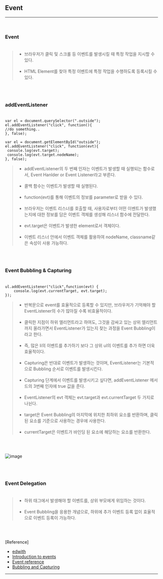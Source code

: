Event
-----

---

<br>

### Event<br><br>

> -	브라우저가 클릭 및 스크롤 등 이벤트를 발생시킬 때 특정 작업을 지시할 수 있다.<br><br>
> -	HTML Element를 찾아 특정 이벤트에 특정 작업을 수행하도록 등록시킬 수 있다.

<br><br>

### addEventListener<br><br>

```
var el = document.querySelector(".outside");
el.addEventListener("click", function(){
//do something..
}, false);

var el = document.getElementById("outside");
el.addEventListener("click", function(evt){
 console.log(evt.target);
 console.log(evt.target.nodeName);
}, false);
```

> -	addEventListener의 두 번째 인자는 이벤트가 발생할 때 실행되는 함수로서, Event Hanlder or Event Listener라고 부른다.<br><br>
> -	콜백 함수는 이벤트가 발생할 때 실행된다.<br><br>
> -	function(evt)를 통해 이벤트의 정보를 parameter로 받을 수 있다.<br><br>
> -	브라우저는 이벤트 리스너를 호출할 때, 사용자로부터 어떤 이벤트가 발생했는지에 대한 정보를 담은 이벤트 객체를 생성해 리스너 함수에 전달한다.<br><br>
> -	evt.target은 이벤트가 발생한 element로서 객체이다.<br><br>
> -	이벤트 리스너 안에서 이벤트 객체를 활용하여 nodeName, classname같은 속성이 사용 가능하다.

<br><br>

### Event Bubbling & Capturing<br><br>

```
ul.addEventListener("click",function(evt) {
    console.log(evt.currentTarget, evt.target);
});
```

> -	반복문으로 event를 효율적으로 등록할 수 있지만, 브라우저가 기억해야 할 EventListener의 수가 많아질 수록 비효율적이다.<br><br>
> -	클릭한 지점이 하위 엘리먼트라고 하여도, 그것을 감싸고 있는 상위 엘리먼트까지 올라가면서 EventListener가 있는지 찾는 과정을 Event Bubbling이라고 한다.<br><br>
> -	즉, 많은 li의 이벤트를 추가하기 보다 그 상위 ul의 이벤트를 추가 하면 더욱 효율적이다.<br><br>
> -	Capturing은 반대로 이벤트가 발생하는 것이며, EventListener는 기본적으로 Bubbling 순서로 이벤트를 발생시킨다.<br><br>
> -	Capturing 단계에서 이벤트를 발생시키고 싶다면, addEventListener 메서드의 3번째 인자에 true 값을 준다.<br><br>
> -	EventListener의 evt 객체는 evt.target과 evt.currentTarget 두 가지로 나뉜다.<br><br>
> -	target은 Event Bubbling의 마지막에 위치한 최하위 요소를 반환하며, 클릭된 요소를 기준으로 사용하는 경우에 사용한다.<br><br>
> -	currentTarget은 이벤트가 바인딩 된 요소에 해당하는 요소를 반환한다.

<br><br>

![image](https://user-images.githubusercontent.com/56240505/70501788-698fd400-1b62-11ea-9cea-af53982696c7.png)

<br><br>

### Event Delegation<br><br>

> -	하위 태그에서 발생해야 할 이벤트를, 상위 부모에게 위임하는 것이다.<br><br>
> -	Event Bubbling을 응용한 개념으로, 하위에 추가 이벤트 등록 없이 효율적으로 이벤트 등록이 가능하다.

<br><br>

[Reference]

-	[edwith](https://www.edwith.org/boostcourse-web/lecture/16760/)<br>
-	[Introduction to events](https://developer.mozilla.org/en-US/docs/Learn/JavaScript/Building_blocks/Events#Event_handler_properties)<br>
-	[Event reference](https://developer.mozilla.org/en-US/docs/Web/Events)<br>
-	[Bubbling and Capturing](https://javascript.info/bubbling-and-capturing)

---
